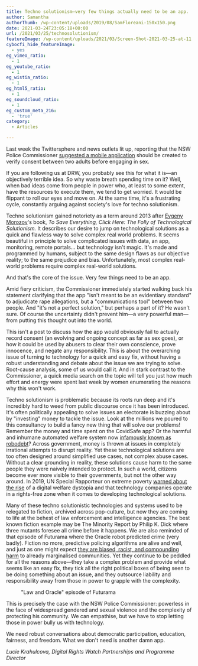 ```yaml
---
title: Techno solutionism—very few things actually need to be an app.
author: Samantha
authorThumb: /wp-content/uploads/2019/08/SamFloreani-150x150.png
date: 2021-03-24T23:05:18+00:00
url: /2021/03/25/technosolutionism/
featureImage: /wp-content/uploads/2021/03/Screen-Shot-2021-03-25-at-11.21.24-am.png
cybocfi_hide_featureImage:
  - yes
eg_vimeo_ratio:
  - 1
eg_youtube_ratio:
  - 1
eg_wistia_ratio:
  - 1
eg_html5_ratio:
  - 1
eg_soundcloud_ratio:
  - 1
eg_custom_meta_216:
  - 'true'
category:
  - Articles

---
```

Last week the Twittersphere and news outlets lit up, reporting that the NSW Police Commissioner [suggested a mobile application][1] should be created to verify consent between two adults before engaging in sex.

If you are following us at DRW, you probably see this for what it is—an objectively terrible idea. So why waste breath spending time on it? Well, when bad ideas come from people in power who, at least to some extent, have the resources to execute them, we tend to get worried. It would be flippant to roll our eyes and move on. At the same time, it's a frustrating cycle, constantly arguing against society's love for techno solutionism.

Techno solutionism gained notoriety as a term around 2013 after [Evgeny Morozov][2]'s book, _To Save Everything, Click Here: The Folly of Technological Solutionism._ It describes our desire to jump on technological solutions as a quick and flawless way to solve complex real world problems. It seems beautiful in principle to solve complicated issues with data, an app, monitoring, remote portals… but technology isn't magic. It's made and programmed by humans, subject to the same design flaws as our objective reality; to the same prejudice and bias. Unfortunately, most complex real-world problems require complex real-world solutions.

And that's the core of the issue. Very few things need to be an app.

Amid fiery criticism, the Commissioner immediately started walking back his statement clarifying that the app "isn't meant to be an evidentiary standard" to adjudicate rape allegations, but a "communications tool" between two people. And "it's not a perfect solution," but perhaps a part of it? He wasn't sure. Of course the uncertainty didn't prevent him—a very powerful man—from putting this thought out into the world.

This isn't a post to discuss how the app would obviously fail to actually record consent (an evolving and ongoing concept as far as sex goes), or how it could be used by abusers to clear their own conscience, prove innocence, and negate any responsibility. This is about the overarching issue of turning to technology for a quick and easy fix, without having a robust understanding and debate about the issue we are trying to solve. Root-cause analysis, some of us would call it. And in stark contrast to the Commissioner, a quick media search on the topic will tell you just how much effort and energy were spent last week by women enumerating the reasons why this won't work.

Techno solutionism is problematic because its roots run deep and it's incredibly hard to weed from public discourse once it has been introduced. It's often politically appealing to solve issues an electorate is buzzing about by "investing" money to tackle the issue. Look at the millions we poured to this consultancy to build a fancy new thing that will solve our problems! Remember the money and time spent on the CovidSafe app? Or the harmful and inhumane automated welfare system now [infamously known as robodebt][3]? Across government, money is thrown at issues in completely irrational attempts to disrupt reality. Yet these technological solutions are too often designed around simplified use cases, not complex abuse cases. Without a clear grounding in reality, these solutions cause harm to the same people they were naively intended to protect. In such a world, citizens become ever more visible to their governments, but not the other way around. In 2019, UN Special Rapporteur on extreme poverty [warned about the rise][4] of a digital welfare dystopia and that technology companies operate in a rights-free zone when it comes to developing technological solutions.

Many of these techno solutionistic technologies and systems used to be relegated to fiction, archived across pop-culture, but now they are coming to life at the behest of law enforcement and intelligence agencies. The best known fiction example may be The Minority Report by Philip K. Dick where three mutants foresee all crime before it happens. We are also reminded of that episode of Futurama where the Oracle robot predicted crime (very badly). Fiction no more, predictive policing algorithms are alive and well, and just as one might expect [they are biased, racist, and compounding harm][5] to already marginalised communities. Yet they continue to be peddled for all the reasons above—they take a complex problem and provide what seems like an easy fix, they tick all the right political boxes of being seen to be doing something about an issue, and they outsource liability and responsibility away from those in power to grapple with the complexity.

<div class="wp-block-image">
  <figure class="aligncenter"><img decoding="async" src="https://lh5.googleusercontent.com/DziB6KuNyQ-2lyXmBZAZYC-90Ad_sorwf1NplgiOPHcQC2lPMOPNm3HVgqYK_H9Io5BFYptJx50cax956WCQph6LdxbamU5Zng2bWpubwoaQOVF66gzJOmiGXCce40GWBhO8g3fL" alt="" /><figcaption>"Law and Oracle" episode of Futurama</figcaption></figure>
</div>

This is precisely the case with the NSW Police Commissioner: powerless in the face of widespread gendered and sexual violence and the complexity of protecting his community. We can empathise, but we have to stop letting those in power bully us with technology.

We need robust conversations about democratic participation, education, fairness, and freedom. What we don't need is another damn app.

_Lucie Krahulcova, Digital Rights Watch Partnerships and Programme Director_

 [1]: https://www.abc.net.au/news/2021-03-18/nsw-sexual-consent-app-proposed-by-mick-fuller/100015782
 [2]: https://www.publicbooks.org/the-folly-of-technological-solutionism-an-interview-with-evgeny-morozov/
 [3]: https://theconversation.com/robodebt-was-a-policy-fiasco-with-a-human-cost-we-have-yet-to-fully-appreciate-150169
 [4]: https://www.apc.org/en/news/extreme-poverty-and-digital-welfare-new-report-un-special-rapporteur-extreme-poverty-raises
 [5]: https://www.technologyreview.com/2020/07/17/1005396/predictive-policing-algorithms-racist-dismantled-machine-learning-bias-criminal-justice/
